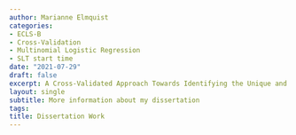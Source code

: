 ```yaml
---
author: Marianne Elmquist
categories:
- ECLS-B
- Cross-Validation
- Multinomial Logistic Regression
- SLT start time
date: "2021-07-29"
draft: false
excerpt: A Cross-Validated Approach Towards Identifying the Unique and Cumulative Contributions of Child and Family Factors Predictive of Speech-Language Therapy Start Time
layout: single
subtitle: More information about my dissertation
tags:
title: Dissertation Work
---
```

